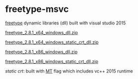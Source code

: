 # freetype-msvc

[freetype](https://www.freetype.org/) dynamic libraries (dll) built with visual studio 2015

[freetype_2.8.1_x64_windows_dll.zip](https://github.com/webfolderio/freetype-msvc/releases/download/2.8.1/freetype_2.8.1_x64_windows_dll.zip)

[freetype_2.8.1_x64_windows_static_crt_dll.zip](https://github.com/webfolderio/freetype-msvc/releases/download/2.8.1/freetype_2.8.1_x64_windows_static_crt_dll.zip)

[freetype_2.8.1_x86_windows_dll.zip](https://github.com/webfolderio/freetype-msvc/releases/download/2.8.1/freetype_2.8.1_x86_windows_dll.zip)

[freetype_2.8.1_x86_windows_static_crt_dll.zip](https://github.com/webfolderio/freetype-msvc/releases/download/2.8.1/freetype_2.8.1_x86_windows_static_crt_dll.zip)

_static crt_: built with [MT](https://docs.microsoft.com/en-us/cpp/build/reference/md-mt-ld-use-run-time-library?view=vs-2017) flag which includes vc++ 2015 runtime
